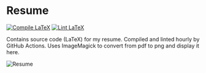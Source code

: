 # Resume
[![Compile LaTeX](https://github.com/RajeevAtla/resume/actions/workflows/compile.yml/badge.svg)](https://github.com/RajeevAtla/resume/actions/workflows/compile.yml)
[![Lint LaTeX](https://github.com/RajeevAtla/resume/actions/workflows/lint.yml/badge.svg)](https://github.com/RajeevAtla/resume/actions/workflows/lint.yml)

Contains source code (LaTeX) for my resume.
Compiled and linted hourly by GitHub Actions.
Uses ImageMagick to convert from pdf to png and display it here.

![Resume](/resume.png "Resume")
